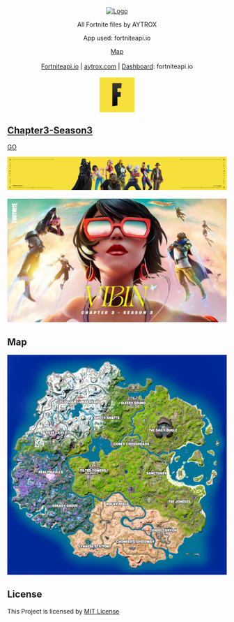 <!-- Copyright AYTROX © 2022 -->

<!--  PROJECT LOGO -->

<p align="center">
  <a href="https://aytrox.com/fortnite/images/Logo_White.png">
  <img align="center" src="https://aytrox.com/fortnite/images/Logo_White.png" alt="Logo" width="315" height="90">
  </a>
  <p>
  <p align="center">All Fortnite files by AYTROX</p>
  <p align="center">App used: fortniteapi.io</p>
  <p align="center">
  <a href="#map">
    <p align="center">Map
  </a>
  <br>
  <br>
  <a href="https://fortniteapi.io">Fortniteapi.io</a> | 
  <a href="https://aytrox.com">aytrox.com</a> | 
  <a href="https://dashboard.fortniteapi.io/">Dashboard</a>: fortniteapi.io
  <br>
  <br>
  <a href="https://dsc.gg/AYTROX">
  <img align="center" src="https://raw.githubusercontent.com/AYTROX-OFFICIEL/fortnite-files/main/Chapter3-season3/images/21BR_KeyArt_Twitch_Twitch_Profile.jpg" alt="Logo" width="80" height="80"
       </a>
  </p>

  
  <!--  Chapter3  -->
  <!--  Season3  -->
  ## Chapter3-Season3
  
  <a href="https://github.com/AYTROX-OFFICIEL/fortnite-files/tree/main/Chapter3-season3">GO</a>
  <p align="center">
    <a href="https://github.com/AYTROX-OFFICIEL/fortnite-files/tree/main/Chapter3-season3">
    <img src="https://raw.githubusercontent.com/AYTROX-OFFICIEL/fortnite-files/main/Chapter3-season3/images/21BR_KeyArt_Twitch_Game_Page_Cover_1200x180.jpg">
      <br>
      <br>
      <img src="https://raw.githubusercontent.com/AYTROX-OFFICIEL/fortnite-files/main/Chapter3-season3/images/21BR_Vibing_KeyArtSocial_Social.jpg">
    </a>
    </p>
    
  <!--  Map  -->
    
   ## Map
    
                
   <img src="https://raw.githubusercontent.com/AYTROX-OFFICIEL/fortnite-files/main/Chapter3-season3/map/map-Poi.png">




  <!--  LICENSE  -->
  ## License

This Project is licensed by [MIT License](https://github.com/AYTROX-OFFICIEL/fortnite-files/blob/main/LICENSE)
